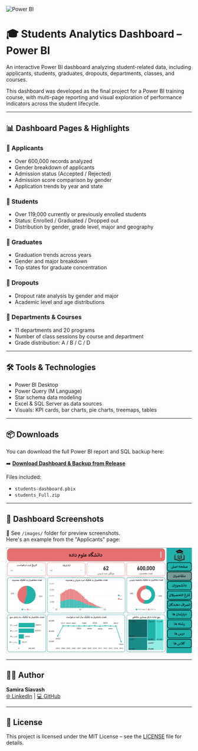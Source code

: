 ![Power BI](https://img.shields.io/badge/built%20with-Power%20BI-yellow?style=flat&logo=powerbi)

# 🎓 Students Analytics Dashboard – Power BI

An interactive Power BI dashboard analyzing student-related data, including applicants, students, graduates, dropouts, departments, classes, and courses.

This dashboard was developed as the final project for a Power BI training course, with multi-page reporting and visual exploration of performance indicators across the student lifecycle.

---

## 📊 Dashboard Pages & Highlights

### 📍 Applicants
- Over 600,000 records analyzed
- Gender breakdown of applicants
- Admission status (Accepted / Rejected)
- Admission score comparison by gender
- Application trends by year and state

### 📍 Students
- Over 119,000 currently or previously enrolled students
- Status: Enrolled / Graduated / Dropped out
- Distribution by gender, grade level, major and geography

### 📍 Graduates
- Graduation trends across years
- Gender and major breakdown
- Top states for graduate concentration

### 📍 Dropouts
- Dropout rate analysis by gender and major
- Academic level and age distributions

### 📍 Departments & Courses
- 11 departments and 20 programs
- Number of class sessions by course and department
- Grade distribution: A / B / C / D

---

## 🛠 Tools & Technologies

- Power BI Desktop
- Power Query (M Language)
- Star schema data modeling
- Excel & SQL Server as data sources
- Visuals: KPI cards, bar charts, pie charts, treemaps, tables

---

## 📦 Downloads

You can download the full Power BI report and SQL backup here:

➡️ **[Download Dashboard & Backup from Release](https://github.com/SamiraSiavash/students-dashboard/releases/latest)**

Files included:
- `students-dashboard.pbix`
- `students_Full.zip`

---

## 📸 Dashboard Screenshots

📁 See `/images/` folder for preview screenshots.  
Here's an example from the "Applicants" page:

![Applicants Overview](images/applicants-overview.png)

---

## 👩‍💻 Author

**Samira Siavash**  
[🌐 LinkedIn](https://linkedin.com/in/samira-siavash) | [💻 GitHub](https://github.com/SamiraSiavash)

---

## 📜 License

This project is licensed under the MIT License – see the [LICENSE](LICENSE) file for details.

